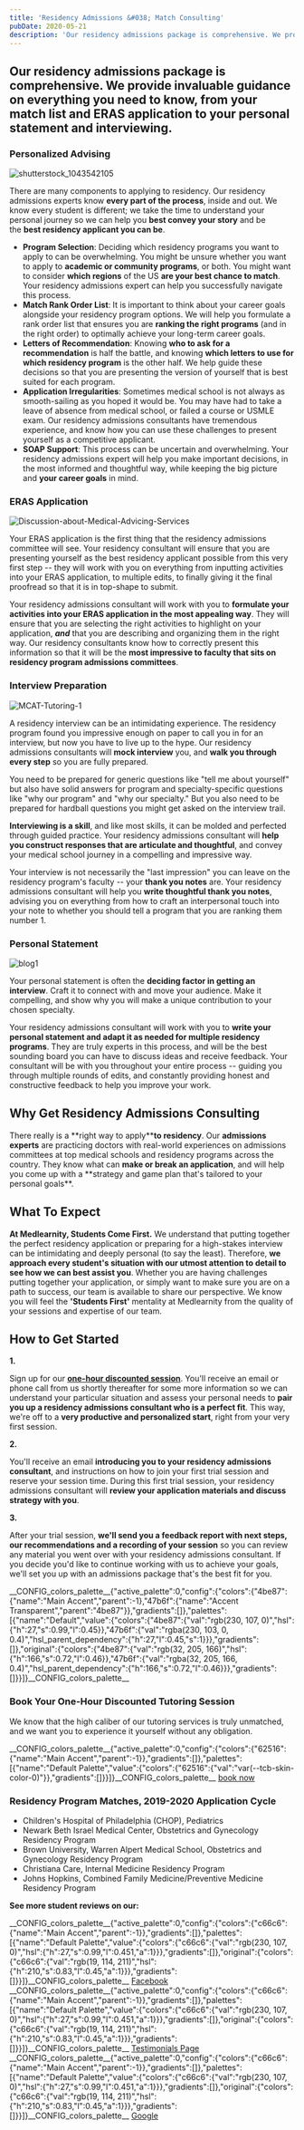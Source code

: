 ```yaml
---
title: 'Residency Admissions &#038; Match Consulting'
pubDate: 2020-05-21
description: 'Our residency admissions package is comprehensive. We provide invaluable guidance on everything you need to know, from your match list and ERAS application'
---
```


## Our residency admissions package is comprehensive. We provide invaluable guidance on everything you need to know, from your match list and ERAS application to your personal statement and interviewing.

### Personalized Advising

![](//www.medlearnity.com//images/wp/2020/04/shutterstock_1043542105-scaled.jpg 'shutterstock_1043542105')

There are many components to applying to residency. Our residency admissions experts know **every part of the process**, inside and out. We know every student is different; we take the time to understand your personal journey so we can help you **best convey your story** and be the **best residency applicant you can be**.

- **Program Selection**: Deciding which residency programs you want to apply to can be overwhelming. You might be unsure whether you want to apply to **academic or community programs**, or both. You might want to consider **which regions** of the US **are your best chance to match**. Your residency admissions expert can help you successfully navigate this process.
- **Match Rank Order List**: It is important to think about your career goals alongside your residency program options. We will help you formulate a rank order list that ensures you are **ranking the right programs** (and in the right order) to optimally achieve your long-term career goals.
- **Letters of Recommendation**: Knowing **who to ask for a recommendation** is half the battle, and knowing **which letters to use for which residency program** is the other half. We help guide these decisions so that you are presenting the version of yourself that is best suited for each program.
- **Application Irregularities**: Sometimes medical school is not always as smooth-sailing as you hoped it would be. You may have had to take a leave of absence from medical school, or failed a course or USMLE exam. Our residency admissions consultants have tremendous experience, and know how you can use these challenges to present yourself as a competitive applicant.
- **SOAP Support**: This process can be uncertain and overwhelming. Your residency admissions expert will help you make important decisions, in the most informed and thoughtful way, while keeping the big picture and **your career goals** in mind.

### ERAS Application

![](//www.medlearnity.com//images/wp/2020/04/Discussion-about-Medical-Advicing-Services.jpg 'Discussion-about-Medical-Advicing-Services')

Your ERAS application is the first thing that the residency admissions committee will see. Your residency consultant will ensure that you are presenting yourself as the best residency applicant possible from this very first step -- they will work with you on everything from inputting activities into your ERAS application, to multiple edits, to finally giving it the final proofread so that it is in top-shape to submit.

Your residency admissions consultant will work with you to **formulate your activities into your ERAS application in the most appealing way**. They will ensure that you are selecting the right activities to highlight on your application, _**and**_ that you are describing and organizing them in the right way. Our residency consultants know how to correctly present this information so that it will be the **most impressive to faculty that sits on residency program admissions committees**.

### Interview Preparation

![](//www.medlearnity.com//images/wp/2020/04/MCAT-Tutoring-1.jpg 'MCAT-Tutoring-1')

A residency interview can be an intimidating experience. The residency program found you impressive enough on paper to call you in for an interview, but now you have to live up to the hype. Our residency admissions consultants will **mock interview** you, and **walk you through every step** so you are fully prepared. 

You need to be prepared for generic questions like "tell me about yourself" but also have solid answers for program and specialty-specific questions like "why our program" and "why our specialty." But you also need to be prepared for hardball questions you might get asked on the interview trail.

**Interviewing is a skill**, and like most skills, it can be molded and perfected through guided practice. Your residency admissions consultant will **help you construct responses that are articulate and thoughtful**, and convey your medical school journey in a compelling and impressive way.

Your interview is not necessarily the "last impression" you can leave on the residency program's faculty -- your **thank you notes** are. Your residency admissions consultant will help you **write thoughtful thank you notes**, advising you on everything from how to craft an interpersonal touch into your note to whether you should tell a program that you are ranking them number 1.

### Personal Statement

![](//www.medlearnity.com//images/wp/2020/05/blog1.jpg 'blog1')

Your personal statement is often the **deciding factor in getting an interview**. Craft it to connect with and move your audience. Make it compelling, and show why you will make a unique contribution to your chosen specialty.

Your residency admissions consultant will work with you to **write your personal statement and adapt it as needed for multiple residency programs**. They are truly experts in this process, and will be the best sounding board you can have to discuss ideas and receive feedback. Your consultant will be with you throughout your entire process -- guiding you through multiple rounds of edits, and constantly providing honest and constructive feedback to help you improve your work.

## Why Get Residency Admissions Consulting

There really is a **right way to apply\*\***to residency**. Our **admissions experts** are practicing doctors with real-world experiences on admissions committees at top medical schools and residency programs across the country. They know what can **make or break an application**, and will help you come up with a **strategy and game plan that's tailored to your personal goals\*\*.

## What To Expect

**At Medlearnity, Students Come First.** We understand that putting together the perfect residency application or preparing for a high-stakes interview can be intimidating and deeply personal (to say the least). Therefore, **we approach every student's situation with our utmost attention to detail to see how we can best assist you**. Whether you are having challenges putting together your application, or simply want to make sure you are on a path to success, our team is available to share our perspective. We know you will feel the **'Students First'** mentality at Medlearnity from the quality of your sessions and expertise of our team.

## How to Get Started

**1.**

Sign up for our [**one-hour discounted session**](/purchase-discounted-session/). You'll receive an email or phone call from us shortly thereafter for some more information so we can understand your particular situation and assess your personal needs to **pair you up a residency admissions consultant who is a perfect fit**. This way, we're off to a **very productive and personalized start**, right from your very first session.

**2.**

You'll receive an email **introducing you to your residency admissions consultant**, and instructions on how to join your first trial session and reserve your session time. During this first trial session, your residency admissions consultant will **review your application materials and discuss strategy with you**.

**3.**

After your trial session, **we'll send you a feedback report with next steps, our recommendations and a recording of your session** so you can review any material you went over with your residency admissions consultant. If you decide you'd like to continue working with us to achieve your goals, we'll set you up with an admissions package that's the best fit for you.

\_\_CONFIG_colors_palette\_\_{"active_palette":0,"config":{"colors":{"4be87":{"name":"Main Accent","parent":-1},"47b6f":{"name":"Accent Transparent","parent":"4be87"}},"gradients":\[\]},"palettes":\[{"name":"Default","value":{"colors":{"4be87":{"val":"rgb(230, 107, 0)","hsl":{"h":27,"s":0.99,"l":0.45}},"47b6f":{"val":"rgba(230, 103, 0, 0.4)","hsl_parent_dependency":{"h":27,"l":0.45,"s":1}}},"gradients":\[\]},"original":{"colors":{"4be87":{"val":"rgb(32, 205, 166)","hsl":{"h":166,"s":0.72,"l":0.46}},"47b6f":{"val":"rgba(32, 205, 166, 0.4)","hsl_parent_dependency":{"h":166,"s":0.72,"l":0.46}}},"gradients":\[\]}}\]}\_\_CONFIG_colors_palette\_\_

### **Book Your One-Hour Discounted Tutoring Session**

[](/start-here/)We know that the high caliber of our tutoring services is truly unmatched, and we want you to experience it yourself without any obligation.

\_\_CONFIG_colors_palette\_\_{"active_palette":0,"config":{"colors":{"62516":{"name":"Main Accent","parent":-1}},"gradients":\[\]},"palettes":\[{"name":"Default Palette","value":{"colors":{"62516":{"val":"var(--tcb-skin-color-0)"}},"gradients":\[\]}}\]}\_\_CONFIG_colors_palette\_\_ [book now](/purchase-discounted-session/)

### **Residency Program Matches, 2019-2020 Application Cycle**

- Children's Hospital of Philadelphia (CHOP), Pediatrics
- Newark Beth Israel Medical Center, Obstetrics and Gynecology Residency Program 
- Brown University, Warren Alpert Medical School, Obstetrics and Gynecology Residency Program 
- Christiana Care, Internal Medicine Residency Program
- Johns Hopkins, Combined Family Medicine/Preventive Medicine Residency Program

**See more student reviews on our:**

\_\_CONFIG_colors_palette\_\_{"active_palette":0,"config":{"colors":{"c66c6":{"name":"Main Accent","parent":-1}},"gradients":\[\]},"palettes":\[{"name":"Default Palette","value":{"colors":{"c66c6":{"val":"rgb(230, 107, 0)","hsl":{"h":27,"s":0.99,"l":0.451,"a":1}}},"gradients":\[\]},"original":{"colors":{"c66c6":{"val":"rgb(19, 114, 211)","hsl":{"h":210,"s":0.83,"l":0.45,"a":1}}},"gradients":\[\]}}\]}\_\_CONFIG_colors_palette\_\_ [Facebook](https://www.facebook.com/medlearnity/reviews) \_\_CONFIG_colors_palette\_\_{"active_palette":0,"config":{"colors":{"c66c6":{"name":"Main Accent","parent":-1}},"gradients":\[\]},"palettes":\[{"name":"Default Palette","value":{"colors":{"c66c6":{"val":"rgb(230, 107, 0)","hsl":{"h":27,"s":0.99,"l":0.451,"a":1}}},"gradients":\[\]},"original":{"colors":{"c66c6":{"val":"rgb(19, 114, 211)","hsl":{"h":210,"s":0.83,"l":0.45,"a":1}}},"gradients":\[\]}}\]}\_\_CONFIG_colors_palette\_\_ [Testimonials Page](https://www.medlearnity.com/student-testimonials/) \_\_CONFIG_colors_palette\_\_{"active_palette":0,"config":{"colors":{"c66c6":{"name":"Main Accent","parent":-1}},"gradients":\[\]},"palettes":\[{"name":"Default Palette","value":{"colors":{"c66c6":{"val":"rgb(230, 107, 0)","hsl":{"h":27,"s":0.99,"l":0.451,"a":1}}},"gradients":\[\]},"original":{"colors":{"c66c6":{"val":"rgb(19, 114, 211)","hsl":{"h":210,"s":0.83,"l":0.45,"a":1}}},"gradients":\[\]}}\]}\_\_CONFIG_colors_palette\_\_ [Google](https://www.google.com/search?sxsrf=ALeKk02Np3zuLpVvWHuLh8YQxCysUEKy4Q%3A1588046050926&ei=4qinXouTOPGzytMPwPe00Ag&q=medlearnity+google+reviews&oq=medlearnity+google+reviews&gs_lcp=CgZwc3ktYWIQAzIECCMQJ1CEKljpMWCBM2gAcAB4AIABXIgBtAaSAQIxMJgBAKABAaoBB2d3cy13aXo&sclient=psy-ab&ved=0ahUKEwiLjILGnIrpAhXxmXIEHcA7DYoQ4dUDCAw&uact=5#lrd=0x89c25981baf77257:0xf372ef78c42cfd0b,1,,,)
